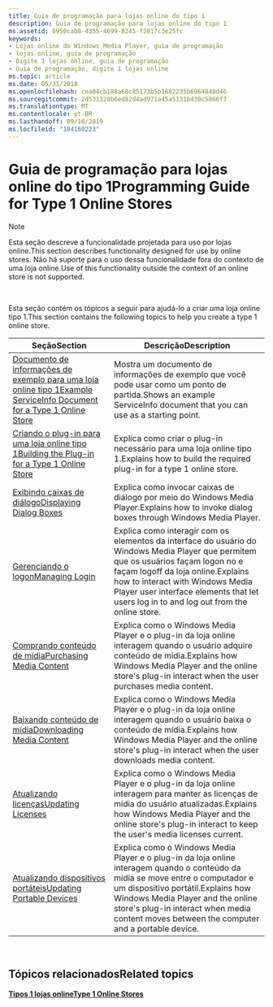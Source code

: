```yaml
---
title: Guia de programação para lojas online do tipo 1
description: Guia de programação para lojas online do tipo 1
ms.assetid: 6950cab8-4355-4699-8245-f2817c3e25fc
keywords:
- Lojas online do Windows Media Player, guia de programação
- lojas online, guia de programação
- Digite 1 lojas online, guia de programação
- Guia de programação, digite 1 lojas online
ms.topic: article
ms.date: 05/31/2018
ms.openlocfilehash: cea04cb188a68c85173b5b1682235b6964840d46
ms.sourcegitcommit: 2d531328b6ed82d4ad971a45a5131b430c5866f7
ms.translationtype: MT
ms.contentlocale: pt-BR
ms.lasthandoff: 09/16/2019
ms.locfileid: "104160223"
---
```

# <a name="programming-guide-for-type-1-online-stores"></a><span data-ttu-id="4faab-107">Guia de programação para lojas online do tipo 1</span><span class="sxs-lookup"><span data-stu-id="4faab-107">Programming Guide for Type 1 Online Stores</span></span>

> [!Note]  
> <span data-ttu-id="4faab-108">Esta seção descreve a funcionalidade projetada para uso por lojas online.</span><span class="sxs-lookup"><span data-stu-id="4faab-108">This section describes functionality designed for use by online stores.</span></span> <span data-ttu-id="4faab-109">Não há suporte para o uso dessa funcionalidade fora do contexto de uma loja online.</span><span class="sxs-lookup"><span data-stu-id="4faab-109">Use of this functionality outside the context of an online store is not supported.</span></span>

 

<span data-ttu-id="4faab-110">Esta seção contém os tópicos a seguir para ajudá-lo a criar uma loja online tipo 1.</span><span class="sxs-lookup"><span data-stu-id="4faab-110">This section contains the following topics to help you create a type 1 online store.</span></span>



| <span data-ttu-id="4faab-111">Seção</span><span class="sxs-lookup"><span data-stu-id="4faab-111">Section</span></span>                                                                                                              | <span data-ttu-id="4faab-112">Descrição</span><span class="sxs-lookup"><span data-stu-id="4faab-112">Description</span></span>                                                                                                                                    |
|----------------------------------------------------------------------------------------------------------------------|------------------------------------------------------------------------------------------------------------------------------------------------|
| [<span data-ttu-id="4faab-113">Documento de informações de exemplo para uma loja online tipo 1</span><span class="sxs-lookup"><span data-stu-id="4faab-113">Example ServiceInfo Document for a Type 1 Online Store</span></span>](example-serviceinfo-document-for-a-type-1-online-store.md) | <span data-ttu-id="4faab-114">Mostra um documento de informações de exemplo que você pode usar como um ponto de partida.</span><span class="sxs-lookup"><span data-stu-id="4faab-114">Shows an example ServiceInfo document that you can use as a starting point.</span></span>                                                                    |
| [<span data-ttu-id="4faab-115">Criando o plug-in para uma loja online tipo 1</span><span class="sxs-lookup"><span data-stu-id="4faab-115">Building the Plug-in for a Type 1 Online Store</span></span>](building-the-plug-in-for-a-type-1-online-store.md)                 | <span data-ttu-id="4faab-116">Explica como criar o plug-in necessário para uma loja online tipo 1.</span><span class="sxs-lookup"><span data-stu-id="4faab-116">Explains how to build the required plug-in for a type 1 online store.</span></span>                                                                          |
| [<span data-ttu-id="4faab-117">Exibindo caixas de diálogo</span><span class="sxs-lookup"><span data-stu-id="4faab-117">Displaying Dialog Boxes</span></span>](displaying-dialog-boxes.md)                                                               | <span data-ttu-id="4faab-118">Explica como invocar caixas de diálogo por meio do Windows Media Player.</span><span class="sxs-lookup"><span data-stu-id="4faab-118">Explains how to invoke dialog boxes through Windows Media Player.</span></span>                                                                              |
| [<span data-ttu-id="4faab-119">Gerenciando o logon</span><span class="sxs-lookup"><span data-stu-id="4faab-119">Managing Login</span></span>](managing-login.md)                                                                                 | <span data-ttu-id="4faab-120">Explica como interagir com os elementos da interface do usuário do Windows Media Player que permitem que os usuários façam logon no e façam logoff da loja online.</span><span class="sxs-lookup"><span data-stu-id="4faab-120">Explains how to interact with Windows Media Player user interface elements that let users log in to and log out from the online store.</span></span>         |
| [<span data-ttu-id="4faab-121">Comprando conteúdo de mídia</span><span class="sxs-lookup"><span data-stu-id="4faab-121">Purchasing Media Content</span></span>](purchasing-media-content.md)                                                             | <span data-ttu-id="4faab-122">Explica como o Windows Media Player e o plug-in da loja online interagem quando o usuário adquire conteúdo de mídia.</span><span class="sxs-lookup"><span data-stu-id="4faab-122">Explains how Windows Media Player and the online store's plug-in interact when the user purchases media content.</span></span>                               |
| [<span data-ttu-id="4faab-123">Baixando conteúdo de mídia</span><span class="sxs-lookup"><span data-stu-id="4faab-123">Downloading Media Content</span></span>](downloading-media-content.md)                                                           | <span data-ttu-id="4faab-124">Explica como o Windows Media Player e o plug-in da loja online interagem quando o usuário baixa o conteúdo de mídia.</span><span class="sxs-lookup"><span data-stu-id="4faab-124">Explains how Windows Media Player and the online store's plug-in interact when the user downloads media content.</span></span>                               |
| [<span data-ttu-id="4faab-125">Atualizando licenças</span><span class="sxs-lookup"><span data-stu-id="4faab-125">Updating Licenses</span></span>](updating-licenses.md)                                                                           | <span data-ttu-id="4faab-126">Explica como o Windows Media Player e o plug-in da loja online interagem para manter as licenças de mídia do usuário atualizadas.</span><span class="sxs-lookup"><span data-stu-id="4faab-126">Explains how Windows Media Player and the online store's plug-in interact to keep the user's media licenses current.</span></span>                           |
| [<span data-ttu-id="4faab-127">Atualizando dispositivos portáteis</span><span class="sxs-lookup"><span data-stu-id="4faab-127">Updating Portable Devices</span></span>](updating-portable-devices.md)                                                           | <span data-ttu-id="4faab-128">Explica como o Windows Media Player e o plug-in da loja online interagem quando o conteúdo da mídia se move entre o computador e um dispositivo portátil.</span><span class="sxs-lookup"><span data-stu-id="4faab-128">Explains how Windows Media Player and the online store's plug-in interact when media content moves between the computer and a portable device.</span></span> |



 

## <a name="related-topics"></a><span data-ttu-id="4faab-129">Tópicos relacionados</span><span class="sxs-lookup"><span data-stu-id="4faab-129">Related topics</span></span>

<dl> <dt>

[<span data-ttu-id="4faab-130">**Tipos 1 lojas online**</span><span class="sxs-lookup"><span data-stu-id="4faab-130">**Type 1 Online Stores**</span></span>](type-1-online-stores.md)
</dt> </dl>

 

 




